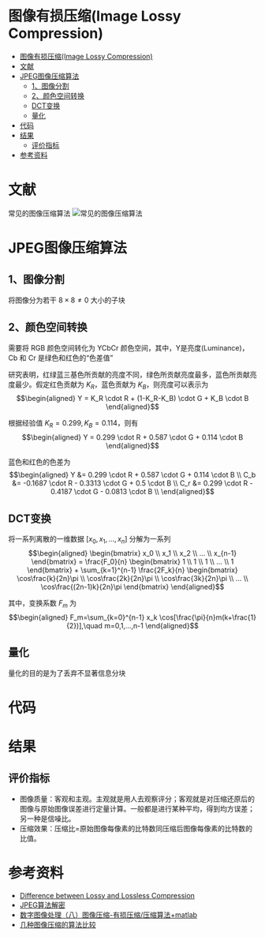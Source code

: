 # 图像有损压缩(Image Lossy Compression)
- [图像有损压缩(Image Lossy Compression)](#图像有损压缩image-lossy-compression)
- [文献](#文献)
- [JPEG图像压缩算法](#jpeg图像压缩算法)
  - [1、图像分割](#1图像分割)
  - [2、颜色空间转换](#2颜色空间转换)
  - [DCT变换](#dct变换)
  - [量化](#量化)
- [代码](#代码)
- [结果](#结果)
  - [评价指标](#评价指标)
- [参考资料](#参考资料)

# 文献
常见的图像压缩算法
![常见的图像压缩算法](https://img-blog.csdn.net/20151112120615499?watermark/2/text/aHR0cDovL2Jsb2cuY3Nkbi5uZXQv/font/5a6L5L2T/fontsize/400/fill/I0JBQkFCMA==/dissolve/70/gravity/Center)

# JPEG图像压缩算法
## 1、图像分割
将图像分为若干 $8 \times 8 \neq 0$ 大小的子块
## 2、颜色空间转换
需要将 RGB 颜色空间转化为 YCbCr 颜色空间，其中，Y是亮度(Luminance)，Cb 和 Cr 是绿色和红色的“色差值”

研究表明，红绿蓝三基色所贡献的亮度不同，绿色所贡献亮度最多，蓝色所贡献亮度最少。假定红色贡献为 $K_R$，蓝色贡献为 $K_B$，则亮度可以表示为
$$\begin{aligned}
    Y = K_R \cdot R + (1-K_R-K_B) \cdot G + K_B \cdot B
\end{aligned}$$

根据经验值 $K_R=0.299, K_B=0.114$，则有
$$\begin{aligned}
    Y = 0.299 \cdot R + 0.587 \cdot G + 0.114 \cdot B
\end{aligned}$$

蓝色和红色的色差为
$$\begin{aligned}
    Y   &= 0.299   \cdot R + 0.587    \cdot G + 0.114 \cdot B \\
    C_b &= -0.1687 \cdot R - 0.3313   \cdot G + 0.5 \cdot B \\
    C_r &= 0.299   \cdot R - 0.4187   \cdot G - 0.0813 \cdot B \\
\end{aligned}$$

## DCT变换
将一系列离散的一维数据 $[x_0,x_1,...,x_n]$ 分解为一系列
$$\begin{aligned}
    \begin{bmatrix}
        x_0 \\ x_1 \\ x_2 \\ ... \\ x_{n-1}
    \end{bmatrix}
    = \frac{F_0}{n}
    \begin{bmatrix}
        1 \\ 1 \\ 1 \\ ... \\ 1
    \end{bmatrix}
    +
    \sum_{k=1}^{n-1} \frac{2F_k}{n}
    \begin{bmatrix}
        \cos\frac{k}{2n}\pi \\
        \cos\frac{2k}{2n}\pi \\
        \cos\frac{3k}{2n}\pi \\
        ... \\
        \cos\frac{(2n-1)k}{2n}\pi
    \end{bmatrix}
\end{aligned}$$

其中，变换系数 $F_m$ 为
$$\begin{aligned}
    F_m=\sum_{k=0}^{n-1} x_k \cos[\frac{\pi}{n}m(k+\frac{1}{2})],\quad m=0,1,...,n-1
\end{aligned}$$

## 量化
量化的目的是为了丢弃不显著信息分块


# 代码

# 结果
## 评价指标
- 图像质量：客观和主观。主观就是用人去观察评分；客观就是对压缩还原后的图像与原始图像误差进行定量计算。一般都是进行某种平均，得到均方误差；另一种是信噪比。
- 压缩效果：压缩比=原始图像每像素的比特数同压缩后图像每像素的比特数的比值。

# 参考资料
- [Difference between Lossy and Lossless Compression](https://www.thecrazyprogrammer.com/2019/12/lossy-and-lossless-compression.html)
- [JPEG算法解密](https://thecodeway.com/blog/?tag=%e5%8e%8b%e7%bc%a9)
- [数字图像处理（八）图像压缩-有损压缩/压缩算法+matlab](https://blog.csdn.net/packdge_black/article/details/107230600)
- [几种图像压缩的算法比较](http://www.360doc.com/content/14/0318/11/1457948_361528980.shtml)